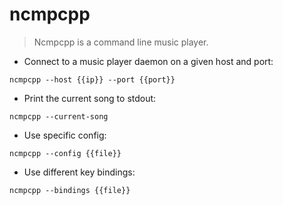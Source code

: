 # ncmpcpp

> Ncmpcpp is a command line music player.

- Connect to a music player daemon on a given host and port:

`ncmpcpp --host {{ip}} --port {{port}}`

- Print the current song to stdout:

`ncmpcpp --current-song`

- Use specific config:

`ncmpcpp --config {{file}}`

- Use different key bindings:

`ncmpcpp --bindings {{file}}`
